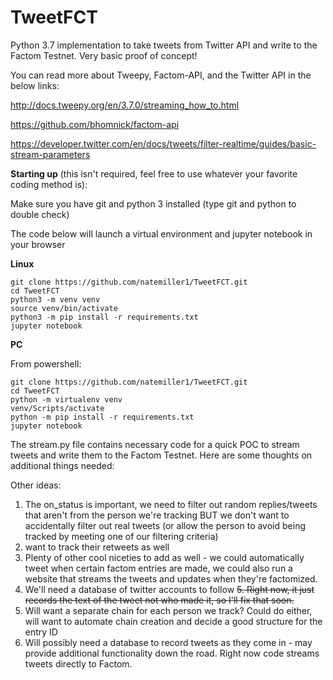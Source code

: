# TweetFCT
Python 3.7 implementation to take tweets from Twitter API and write to the Factom Testnet. Very basic proof of concept!

You can read more about Tweepy, Factom-API, and the Twitter API in the below links:

http://docs.tweepy.org/en/3.7.0/streaming_how_to.html

https://github.com/bhomnick/factom-api

https://developer.twitter.com/en/docs/tweets/filter-realtime/guides/basic-stream-parameters

**Starting up** (this isn't required, feel free to use whatever your favorite coding method is):

Make sure you have git and python 3 installed (type git and python to double check)

The code below will launch a virtual environment and jupyter notebook in your browser 


**Linux**

```
git clone https://github.com/natemiller1/TweetFCT.git
cd TweetFCT
python3 -m venv venv
source venv/bin/activate
python3 -m pip install -r requirements.txt
jupyter notebook
```

**PC**

From powershell:
```
git clone https://github.com/natemiller1/TweetFCT.git
cd TweetFCT
python -m virtualenv venv
venv/Scripts/activate
python -m pip install -r requirements.txt
jupyter notebook
```

The stream.py file contains necessary code for a quick POC to stream tweets and write them to the Factom Testnet. Here are some thoughts on additional things needed:

Other ideas:
1. The on_status is important, we need to filter out random replies/tweets that aren't from the person we're tracking BUT we don't want to accidentally filter out real tweets (or allow the person to avoid being tracked by meeting one of our filtering criteria)
2. want to track their retweets as well
3. Plenty of other cool niceties to add as well - we could automatically tweet when certain factom entries are made, we could also run a website that streams the tweets and updates when they're factomized.
4. We'll need a database of twitter accounts to follow
~~5. Right now, it just records the text of the tweet not who made it, so I'll fix that soon.~~
6. Will want a separate chain for each person we track? Could do either, will want to automate chain creation and decide a good structure for the entry ID
7. Will possibly need a database to record tweets as they come in - may provide additional functionality down the road. Right now code streams tweets directly to Factom.
